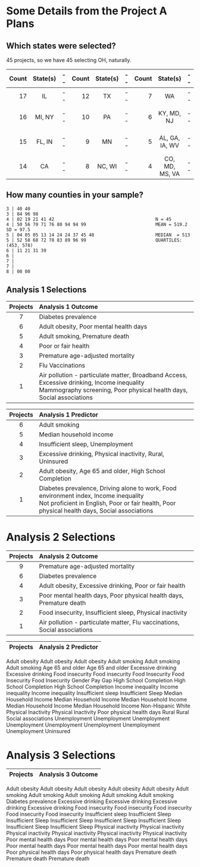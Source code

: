 # Some Details from the Project A Plans

## Which states were selected?

45 projects, so we have 45 selecting OH, naturally.

Count | State(s) | -- | Count | State(s) | -- | Count | State(s) | -- | Count | State(s)
----: | :-----: | -- | ----: | :-----: | -- | ----: | :-----: | -- | ----: | :-----: 
17 | IL | -- | 12 | TX | -- | 7 | WA | -- | 3 | KS, TN
16 | MI, NY | -- | 10 | PA | -- | 6 | KY, MD, NJ | -- | 2 | AR, ID, OR, SC, WY
15 | FL, IN | -- | 9 | MN | -- | 5 | AL, GA, IA, WV | -- | 1 | ND, NE, NM, OK, UT
14 | CA | -- | 8 | NC, WI | -- | 4 | CO, MD, MS, VA | -- | 0 | MT, SD

## How many counties in your sample?

```
3 | 40 40 
3 | 84 96 98
4 | 02 19 21 41 42                                      N = 45
4 | 50 56 70 71 76 80 94 94 99                          MEAN = 519.2 SD = 97.5
5 | 04 05 05 13 14 24 24 37 45 48                       MEDIAN  = 513
5 | 52 58 68 72 78 83 89 96 99                          QUARTILES: (453, 578)
6 | 11 21 31 39
6 |
7 | 
7 |
8 | 00 00
```

## Analysis 1 Selections 

Projects | Analysis 1 Outcome
:-: | :--------------------------------------------------------------------------------------------
7 | Diabetes prevalence
6 | Adult obesity, Poor mental health days
5 | Adult smoking, Premature death
4 | Poor or fair health
3 | Premature age-adjusted mortality
2 | Flu Vaccinations
1 | Air pollution - particulate matter, Broadband Access, Excessive drinking, Income inequality <br /> Mammography screening, Poor physical health days, Social associations

Projects | Analysis 1 Predictor
:-: | :--------------------------------------------------------------------------------------------
6 | Adult smoking
5 | Median household income
4 | Insufficient sleep, Unemployment
3 | Excessive drinking, Physical inactivity, Rural, Uninsured
2 | Adult obesity, Age 65 and older, High School Completion
1 | Diabetes prevalence, Driving alone to work, Food environment index, Income inequality <br /> Not proficient in English, Poor or fair health, Poor physical health days, Social associations

# Analysis 2 Selections

Projects | Analysis 2 Outcome
:-: | :--------------------------------------------------------------------------------------------
9 | Premature age-adjusted mortality
6 | Diabetes prevalence
4 | Adult obesity, Excessive drinking, Poor or fair health
3 | Poor mental health days, Poor physical health days, Premature death
2 | Food insecurity, Insufficient sleep, Physical inactivity
1 | Air pollution - particulate matter, Flu vaccinations, Social associations

Projects | Analysis 2 Predictor
:-: | :--------------------------------------------------------------------------------------------
Adult obesity
Adult obesity
Adult obesity
Adult smoking
Adult smoking
Adult smoking
Age 65 and older
Age 65 and older
Excessive drinking
Excessive drinking
Food insecurity
Food insecurity
Food Insecurity
Food Insecurity
Food Insecurity
Gender Pay Gap
High School Completion
High School Completion
High School Completion
Income inequality
Income inequality
Income inequality
Insufficient sleep
Insufficient Sleep
Median Household Income
Median Household Income
Median Household Income
Median Household Income
Median Household Income
Non-Hispanic White
Physical Inactivity
Physical Inactivity
Poor physical health days
Rural
Rural
Social associations
Unemployment
Unemployment
Unemployment
Unemployment
Unemployment
Unemployment
Unemployment
Unemployment
Uninsured

# Analysis 3 Selections

Projects | Analysis 3 Outcome
:-: | :--------------------------------------------------------------------------------------------
Adult obesity
Adult obesity
Adult obesity
Adult obesity
Adult obesity
Adult smoking
Adult smoking
Adult smoking
Adult smoking
Adult smoking
Diabetes prevalence
Excessive drinking
Excessive drinking
Excessive drinking
Excessive drinking
Food insecurity
Food insecurity
Food insecurity
Food insecurity
Food insecurity
Insufficient sleep
Insufficient Sleep
Insufficient Sleep
Insufficient Sleep
Insufficient Sleep
Insufficient Sleep
Insufficient Sleep
Insufficient Sleep
Physical inactivity
Physical inactivity
Physical inactivity
Physical inactivity
Physical inactivity
Physical inactivity
Poor mental health days
Poor mental health days
Poor mental health days
Poor mental health days
Poor mental health days
Poor mental health days
Poor physical health days
Poor physical health days
Premature death
Premature death
Premature death
